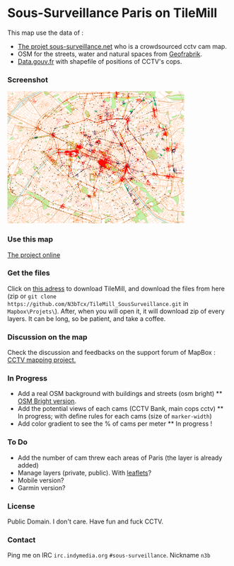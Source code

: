 # Sous-Surveillance Paris on TileMill

This map use the data of :

* [The projet sous-surveillance.net](http://www.sous-surveillance.net/?page=cameras&format=json) who is a crowdsourced cctv cam map.
* OSM for the streets, water and natural spaces from [Geofrabrik](http://download.geofabrik.de/europe/france.html).
* [Data.gouv.fr](http://www.data.gouv.fr/DataSet/551635) with shapefile of positions of CCTV's cops.

### Screenshot

![Screenshot](Sous-Surveillance_Paris_Private-Public.png)

### Use this map

[The project online](http://support.mapbox.com/discussions/tilemill/6675/r?go=aHR0cDovL2EudGlsZXMubWFwYm94LmNvbS92My9uM2IuU291cy1TdXJ2ZWlsbGFuY2VfUGFyaXNfUHJpdmF0ZS1QdWJsaWMvcGFnZS5odG1s)

### Get the files

Click on [this adress](http://www.mapbox.com/tilemill/) to download TileMill, and download the files from here (zip or `git clone https://github.com/N3bTcx/TileMill_SousSurveillance.git` in `Mapbox\Projets\`). 
After, when you will open it, it will download zip of every layers. It can be long, so be patient, and take a coffee. 

### Discussion on the map

Check the discussion and feedbacks on the support forum of MapBox : [CCTV mapping project.](http://support.mapbox.com/discussions/tilemill/6675-feedbacks-needed-for-my-first-map)

### In Progress

* Add a real OSM background with buildings and streets (osm bright) 
** [OSM Bright version](http://a.tiles.mapbox.com/v3/n3b.OSMBright/page.html#13/48.8618/2.3483). 
* Add the potential views of each cams (CCTV Bank, main cops cctv)
** In progress; with define rules for each cams (size of `marker-width`)
* Add color gradient to see the % of cams per meter
** In progress !

### To Do

* Add the number of cam threw each areas of Paris (the layer is already added)
* Manage layers (private, public). With [leaflets](http://leafletjs.com/)?
* Mobile version?
* Garmin version?

    
### License
Public Domain. I don't care. Have fun and fuck CCTV. 

### Contact
Ping me on IRC `irc.indymedia.org` `#sous-surveillance`. Nickname `n3b`